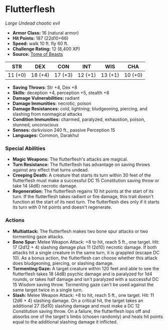 # Flutterflesh

*Large* *Undead* *chaotic evil*

- **Armor Class:** 16 (natural armor)
- **Hit Points:** 187 (22d10+66)
- **Speed:** walk 10 ft. fly 60 ft.
- **Challenge Rating:** 12 (8,400 XP)
- **Source:** [Tome of Beasts](https://koboldpress.com/kpstore/product/tome-of-beasts-for-5th-edition-print/)

| STR | DEX | CON | INT | WIS | CHA |
| --- | --- | --- | --- | --- | --- |
| 11 (+0) | 18 (+4) | 17 (+3) | 12 (+1) | 13 (+1) | 10 (+0) |

- **Saving Throws**: Str +4, Dex +8
- **Skills:** deception +4, perception +5, stealth +8
- **Damage Vulnerabilities:** radiant
- **Damage Immunities:** necrotic, poison
- **Damage Resistances:** cold, lightning; bludgeoning, piercing, and slashing from nonmagical attacks
- **Condition Immunities:** charmed, paralyzed, exhaustion, poison, stunned, unconscious
- **Senses:** darkvision 240 ft., passive Perception 15
- **Languages:** Common, Darakhul
### Special Abilities
- **Magic Weapons:** The flutterflesh's attacks are magical.
- **Turn Resistance:** The flutterflesh has advantage on saving throws against any effect that turns undead.
- **Creeping Death:** A creature that starts its turn within 30 feet of the flutterflesh must make a successful DC 15 Constitution saving throw or take 14 (4d6) necrotic damage.
- **Regeneration:** The flutterflesh regains 10 hit points at the start of its turn. If the flutterflesh takes radiant or fire damage, this trait doesn't function at the start of its next turn. The flutterflesh dies only if it starts its turn with 0 hit points and doesn't regenerate.
### Actions
- **Multiattack:** The flutterflesh makes two bone spur attacks or two tormenting gaze attacks.
- **Bone Spur:** Melee Weapon Attack: +8 to hit, reach 5 ft., one target. Hit: 17 (2d12 + 4) slashing damage plus 11 (2d10) necrotic damage. If both attacks hit a single creature in the same turn, it is grappled (escape DC 10). As a bonus action, the flutterflesh can choose whether this attack does bludgeoning, piercing, or slashing damage.
- **Tormenting Gaze:** A target creature within 120 feet and able to see the flutterflesh takes 18 (4d8) psychic damage and is paralyzed for 1d4 rounds, or takes half damage and isn't paralyzed with a successful DC 15 Wisdom saving throw. Tormenting gaze can't be used against the same target twice in a single turn.
- **Slash:** Melee Weapon Attack: +8 to hit, reach 5 ft., one target. Hit: 11 (2d6 + 4) slashing damage. On a critical hit, the target takes an additional 27 (5d10) slashing damage and must make a DC 12 Constitution saving throw. On a failure, the flutterflesh lops off and absorbs one of the target's limbs (chosen randomly) and heals hit points equal to the additional slashing damage it inflicted.
